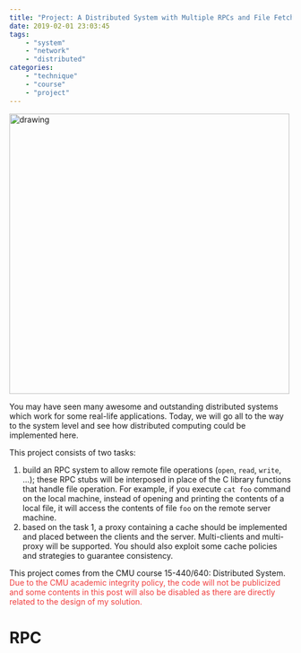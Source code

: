 ```yaml
---
title: "Project: A Distributed System with Multiple RPCs and File Fetching Cache"
date: 2019-02-01 23:03:45
tags:
    - "system"
    - "network"
    - "distributed"
categories:
    - "technique"
    - "course"
    - "project"
---
```


<img src="rpc.png" alt="drawing" width="500"/>

You may have seen many awesome and outstanding distributed systems which work for some real-life applications. Today, we will go all to the way to the system level and see how distributed computing could be implemented here.

This project consists of two tasks:

1. build an RPC system to allow remote file operations (`open`, `read`, `write`, ...); these RPC stubs will be interposed in place of the C library functions that handle file operation. For example, if you execute `cat foo` command on the local machine, instead of opening and printing the contents of a local file, it will access the contents of file `foo` on the remote server machine.
2. based on the task 1, a proxy containing a cache should be implemented and placed between the clients and the server. Multi-clients and multi-proxy will be supported. You should also exploit some cache policies and strategies to guarantee consistency.

This project comes from the CMU course 15-440/640: Distributed System. <font color="#F13E3E">Due to the CMU academic integrity policy, the code will not be publicized and some contents in this post will also be disabled as there are directly related to the design of my solution. </font>

# RPC
